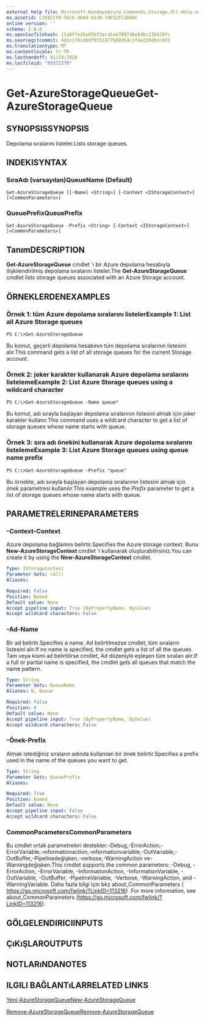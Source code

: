 ```yaml
---
external help file: Microsoft.WindowsAzure.Commands.Storage.dll-Help.xml
ms.assetid: C2EBCCF0-56CE-4D49-A138-74E52FC3A9AC
online version: ''
schema: 2.0.0
ms.openlocfilehash: 11a8ffe26a65bf2ecabab7807d8e54bc23b629fc
ms.sourcegitcommit: 4d2c178cd6df9151877b08d54c1f4a228dbec9d1
ms.translationtype: MT
ms.contentlocale: tr-TR
ms.lasthandoff: 01/29/2020
ms.locfileid: "93572370"
---
```

# <span data-ttu-id="5dea3-101">Get-AzureStorageQueue</span><span class="sxs-lookup"><span data-stu-id="5dea3-101">Get-AzureStorageQueue</span></span>

## <span data-ttu-id="5dea3-102">SYNOPSIS</span><span class="sxs-lookup"><span data-stu-id="5dea3-102">SYNOPSIS</span></span>
<span data-ttu-id="5dea3-103">Depolama sıralarını listeler.</span><span class="sxs-lookup"><span data-stu-id="5dea3-103">Lists storage queues.</span></span>

## <span data-ttu-id="5dea3-104">INDEKI</span><span class="sxs-lookup"><span data-stu-id="5dea3-104">SYNTAX</span></span>

### <span data-ttu-id="5dea3-105">SıraAdı (varsayılan)</span><span class="sxs-lookup"><span data-stu-id="5dea3-105">QueueName (Default)</span></span>
```
Get-AzureStorageQueue [[-Name] <String>] [-Context <IStorageContext>] [<CommonParameters>]
```

### <span data-ttu-id="5dea3-106">QueuePrefix</span><span class="sxs-lookup"><span data-stu-id="5dea3-106">QueuePrefix</span></span>
```
Get-AzureStorageQueue -Prefix <String> [-Context <IStorageContext>] [<CommonParameters>]
```

## <span data-ttu-id="5dea3-107">Tanım</span><span class="sxs-lookup"><span data-stu-id="5dea3-107">DESCRIPTION</span></span>
<span data-ttu-id="5dea3-108">**Get-AzureStorageQueue** cmdlet 'ı bir Azure depolama hesabıyla ilişkilendirilmiş depolama sıralarını listeler.</span><span class="sxs-lookup"><span data-stu-id="5dea3-108">The **Get-AzureStorageQueue** cmdlet lists storage queues associated with an Azure Storage account.</span></span>

## <span data-ttu-id="5dea3-109">ÖRNEKLERDEN</span><span class="sxs-lookup"><span data-stu-id="5dea3-109">EXAMPLES</span></span>

### <span data-ttu-id="5dea3-110">Örnek 1: tüm Azure depolama sıralarını listeler</span><span class="sxs-lookup"><span data-stu-id="5dea3-110">Example 1: List all Azure Storage queues</span></span>
```
PS C:\>Get-AzureStorageQueue
```

<span data-ttu-id="5dea3-111">Bu komut, geçerli depolama hesabının tüm depolama sıralarının listesini alır.</span><span class="sxs-lookup"><span data-stu-id="5dea3-111">This command gets a list of all storage queues for the current Storage account.</span></span>

### <span data-ttu-id="5dea3-112">Örnek 2: joker karakter kullanarak Azure depolama sıralarını listeleme</span><span class="sxs-lookup"><span data-stu-id="5dea3-112">Example 2: List Azure Storage queues using a wildcard character</span></span>
```
PS C:\>Get-AzureStorageQueue -Name queue*
```

<span data-ttu-id="5dea3-113">Bu komut, adı sırayla başlayan depolama sıralarının listesini almak için joker karakter kullanır.</span><span class="sxs-lookup"><span data-stu-id="5dea3-113">This command uses a wildcard character to get a list of storage queues whose name starts with queue.</span></span>

### <span data-ttu-id="5dea3-114">Örnek 3: sıra adı önekini kullanarak Azure depolama sıralarını listeleme</span><span class="sxs-lookup"><span data-stu-id="5dea3-114">Example 3: List Azure Storage queues using queue name prefix</span></span>
```
PS C:\>Get-AzureStorageQueue -Prefix "queue"
```

<span data-ttu-id="5dea3-115">Bu örnekte, adı sırayla başlayan depolama sıralarının listesini almak için *önek* parametresi kullanılır.</span><span class="sxs-lookup"><span data-stu-id="5dea3-115">This example uses the *Prefix* parameter to get a list of storage queues whose name starts with queue.</span></span>

## <span data-ttu-id="5dea3-116">PARAMETRELERINE</span><span class="sxs-lookup"><span data-stu-id="5dea3-116">PARAMETERS</span></span>

### <span data-ttu-id="5dea3-117">-Context</span><span class="sxs-lookup"><span data-stu-id="5dea3-117">-Context</span></span>
<span data-ttu-id="5dea3-118">Azure depolama bağlamını belirtir.</span><span class="sxs-lookup"><span data-stu-id="5dea3-118">Specifies the Azure storage context.</span></span>
<span data-ttu-id="5dea3-119">Bunu **New-AzureStorageContext** cmdlet 'i kullanarak oluşturabilirsiniz.</span><span class="sxs-lookup"><span data-stu-id="5dea3-119">You can create it by using the **New-AzureStorageContext** cmdlet.</span></span>

```yaml
Type: IStorageContext
Parameter Sets: (All)
Aliases: 

Required: False
Position: Named
Default value: None
Accept pipeline input: True (ByPropertyName, ByValue)
Accept wildcard characters: False
```

### <span data-ttu-id="5dea3-120">-Ad</span><span class="sxs-lookup"><span data-stu-id="5dea3-120">-Name</span></span>
<span data-ttu-id="5dea3-121">Bir ad belirtir.</span><span class="sxs-lookup"><span data-stu-id="5dea3-121">Specifies a name.</span></span>
<span data-ttu-id="5dea3-122">Ad belirtilmezse cmdlet, tüm sıraların listesini alır.</span><span class="sxs-lookup"><span data-stu-id="5dea3-122">If no name is specified, the cmdlet gets a list of all the queues.</span></span>
<span data-ttu-id="5dea3-123">Tam veya kısmi ad belirtilirse cmdlet, Ad düzeniyle eşleşen tüm sıraları alır.</span><span class="sxs-lookup"><span data-stu-id="5dea3-123">If a full or partial name is specified, the cmdlet gets all queues that match the name pattern.</span></span>

```yaml
Type: String
Parameter Sets: QueueName
Aliases: N, Queue

Required: False
Position: 0
Default value: None
Accept pipeline input: True (ByPropertyName, ByValue)
Accept wildcard characters: False
```

### <span data-ttu-id="5dea3-124">-Önek</span><span class="sxs-lookup"><span data-stu-id="5dea3-124">-Prefix</span></span>
<span data-ttu-id="5dea3-125">Almak istediğiniz sıraların adında kullanılan bir önek belirtir.</span><span class="sxs-lookup"><span data-stu-id="5dea3-125">Specifies a prefix used in the name of the queues you want to get.</span></span>

```yaml
Type: String
Parameter Sets: QueuePrefix
Aliases: 

Required: True
Position: Named
Default value: None
Accept pipeline input: False
Accept wildcard characters: False
```

### <span data-ttu-id="5dea3-126">CommonParameters</span><span class="sxs-lookup"><span data-stu-id="5dea3-126">CommonParameters</span></span>
<span data-ttu-id="5dea3-127">Bu cmdlet ortak parametreleri destekler:-Debug,-ErrorAction,-ErrorVariable,-ınformationaction,-ınformationvariable,-OutVariable,-OutBuffer,-Pipelinedeğişken,-verbose,-WarningAction ve-Warningdeğişken.</span><span class="sxs-lookup"><span data-stu-id="5dea3-127">This cmdlet supports the common parameters: -Debug, -ErrorAction, -ErrorVariable, -InformationAction, -InformationVariable, -OutVariable, -OutBuffer, -PipelineVariable, -Verbose, -WarningAction, and -WarningVariable.</span></span> <span data-ttu-id="5dea3-128">Daha fazla bilgi için bkz about_CommonParameters ( https://go.microsoft.com/fwlink/?LinkID=113216) .</span><span class="sxs-lookup"><span data-stu-id="5dea3-128">For more information, see about_CommonParameters (https://go.microsoft.com/fwlink/?LinkID=113216).</span></span>

## <span data-ttu-id="5dea3-129">GÖLGELENDIRICI</span><span class="sxs-lookup"><span data-stu-id="5dea3-129">INPUTS</span></span>

## <span data-ttu-id="5dea3-130">ÇıKıŞLAR</span><span class="sxs-lookup"><span data-stu-id="5dea3-130">OUTPUTS</span></span>

## <span data-ttu-id="5dea3-131">NOTLARıNDA</span><span class="sxs-lookup"><span data-stu-id="5dea3-131">NOTES</span></span>

## <span data-ttu-id="5dea3-132">ILGILI BAĞLANTıLAR</span><span class="sxs-lookup"><span data-stu-id="5dea3-132">RELATED LINKS</span></span>

[<span data-ttu-id="5dea3-133">Yeni-AzureStorageQueue</span><span class="sxs-lookup"><span data-stu-id="5dea3-133">New-AzureStorageQueue</span></span>](./New-AzureStorageQueue.md)

[<span data-ttu-id="5dea3-134">Remove-AzureStorageQueue</span><span class="sxs-lookup"><span data-stu-id="5dea3-134">Remove-AzureStorageQueue</span></span>](./Remove-AzureStorageQueue.md)


